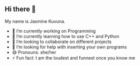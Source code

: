 ## Hi there 👋
My name is Jasmine Kuvuna.
- 🔭 I’m currently working on Programming
- 🌱 I’m currently learning how to use C++ and Python
- 👯 I’m looking to collaborate on different projects
- 🤔 I’m looking for help with inserting your own programs
- 😄 Pronouns: she/her
- ⚡ Fun fact: I am the loudest and funnest once you know me
